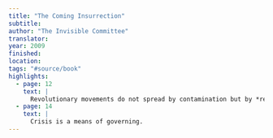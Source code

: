 ```yaml
---
title: "The Coming Insurrection"
subtitle:
author: "The Invisible Committee"
translator:
year: 2009
finished:
location:
tags: "#source/book"
highlights:
  - page: 12
    text: |
      Revolutionary movements do not spread by contamination but by *resonance*. Something that is constituted here resonates with the shock wave emitted by something constituted over there. A body that resonates does so according to its own mode. An insurrection is not like a plague or a forest fire—a linear process which spreads from place to place after an initial spark. It rather takes the shape of a music, whose focal points, though dispersed in time and space, succeed in imposing the rhythm of their own vibrations, always taking on more density. To the point that any return to normal is no longer desirable or even imaginable.
  - page: 14
    text: |
      Crisis is a means of governing.
---
```

